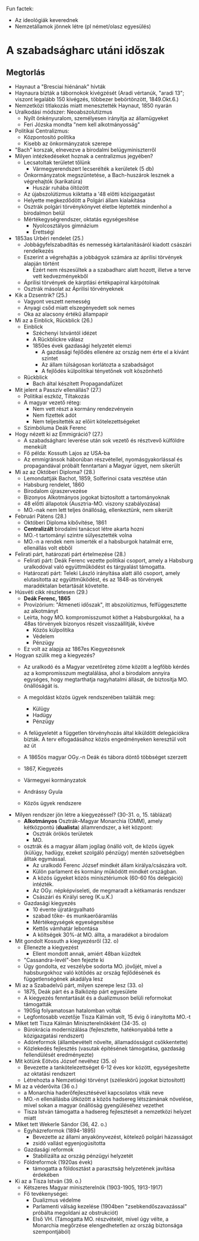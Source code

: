 Fun factek:  
- Az ideológiák keverednek  
- Nemzetállamok jönnek létre (pl német/olasz egyesülés)  
# A szabadságharc utáni időszak  
## Megtorlás  
- Haynaut a "Bresciai hiénának" hívták  
- Haynaura bízták a tábornokok kivégzését (Aradi vértanúk, "aradi 13"; viszont legalább 150 kivégzés, többezer bebörtönzött, 1849.Okt.6.)  
- Nemzetközi titlakozás miatt menesztették Haynaut, 1850 nyarán  
- Uralkodási módszer: Neoabszolutizmus  
  - Nyílt önkényuralom, személyesen irányítja az államügyeket  
  - Feri Józska mondta "nem kell alkotmányosság"  
- Politikai Centralizmus:  
  - Központosító politika  
  - Kisebb az önkormányzatok szerepe  
- "Bach" korszak, elnevezve a birodalmi belügyminiszterről  
- Milyen intézkedéseket hoznak a centralizmus jegyében?  
  - Lecsatoltak területet tőlünk  
    - Vármegyerendszert lecserélték a kerületek (5 db)  
  - Önkormányzatok megszüntetése, a Bach-huszárok lesznek a végrehajtók (karikatúra)  
    - Huszár ruhába öltözött  
  - Az újabszolútizmus kiiktatta a '48 előtti közigazgatást  
  - Helyette megkezdődött a Polgári állam kialakítása  
  - Osztrák polgári törvénykönyvet életbe léptették mindenhol a birodalmon belül  
  - Mértékegységrendszer, oktatás egységesítése  
    - Nyolcosztályos gimnázium  
    - Érettségi  
- 1853as Urbéri rendelet (25.)  
  - Jobbágyfelszabadítás és nemesség kártalanításáról kiadott császári rendelkezés  
  - Eszerint a végrehajtás a jobbágyok számára az áprilisi törvények alapján történt  
    - Ezért nem részesültek a a szabadharc alatt hozott, illetve a terve vett kedvezményekből  
  - Áprilisi törvények de kárptlási értékpapírral kárpótolnak  
  - Osztrák másolat az Áprilisi törvényeknek  
- Kik a Dzsentrik? (25.)  
  - Vagyont veszett nemesség  
  - Anyagi csőd miatt elszegényedett sok nemes  
  - Oka az alacsony értékű állampapír  
- Mi az a Einblick, Rückblick (26.)  
  - Einblick  
    - Széchenyi Istvántól idézet  
    - A Rückblickre válasz  
    - 1850es évek gazdasági helyzetét elemzi  
      - A gazdasági fejlődés ellenére az ország nem érte el a kívánt szintet  
      - Az állam túlságosan korlátozta a szabadságot  
      - A fejlődés külpolitikai tényetőnek volt köszönhető  
  - Rückblick  
    - Bach által készített Propagandafüzet  
- Mit jelent a Passzív ellenállás? (27.)  
  - Politikai eszköz, Tiltakozás  
  - A magyar vezető réteg:  
    - Nem vett részt a kormány rendezvényein  
    - Nem fizettek adót  
    - Nem teljesítették az előírt kötelezettségeket  
  - Szimbóluma Deák Ferenc  
- Hogy nézett ki az Emmigráció? (27.)  
  - A szabadságharc leverése után sok vezető és résztvevő külföldre menekült  
  - Fő példa: Kossuth Lajos az USA-ba  
  - Az emmigránsok háborúban részvétellel, nyomásgyakorlással és propagandával próbált fenntartani a Magyar ügyet, nem sikerült  
- Mi az az Októberi Diploma? (28.)  
  - Lemondattják Bachot, 1859, Solferinoi csata vesztése után  
  - Habsburg rendelet, 1860  
  - Birodalom újraszervezése  
  - Bizonyos Alkotmányos jogokat biztosított a tartományoknak  
  - 48 előtti állapotok (Ausztria-MO. viszony szabályozása)  
  - MO.-nak nem lett teljes önállóság, ellenkeztünk, nem sikerült  
- Februári Pátens (28.)  
  - Októberi Diploma kibővítése, 1861  
  - __Centralizált__ birodalmi tanácsot létre akarta hozni  
  - MO.-t tartományi szintre sülyesztették volna  
  - MO.-n a rendek nem ismerték el a habsburgok hatalmát erre, ellenállás volt ebből  
- Felirati párt, határozati párt értelmezése (28.)  
  - Felirati párt: Deák Ferenc vezette politikai csoport, amely a Habsburg uralkodóval való együttműködést és tárgyalást támogatta.  
  - Határozati párt: Teleki László irányítása alatt álló csoport, amely elutasította az együttműködést, és az 1848-as törvények maradéktalan betartását követelte.  
- Húsvéti cikk részletesen (29.)  
  - **Deák Ferenc, 1865**  
  - Provizórium: "Átmeneti időszak", itt abszolútizmus, felfüggesztette az alkotmányt  
  - Leírta, hogy MO. kompromisszumot köthet a Habsburgokkal, ha a 48as törvények bizonyos részeit visszaállítják, kivéve  
    - Közös külpolitika  
    - Védelem  
    - Pénzügy  
  - Ez volt az alapja az 1867es Kiegyezésnek  
- Hogyan szülik meg a kiegyezés?  
  - Az uralkodó és a Magyar vezetőréteg zöme között a legfőbb kérdés az a kompromisszum megtalálása, ahol a birodalom annyira egységes, hogy megtarthatja nagyhatalmi állását, de biztosítja MO. önállóságát is.  
  - A megoldást közös ügyek rendszerében találták meg:  
    - Külügy  
    - Hadügy  
    - Pénzügy  
  - A felügyeletét a független törvényhozás által kiküldött delegációkra bízták. A terv elfogadásához közös engedményeken keresztül volt az út  
  - A 1865ös magyar OGy.-n Deák és tábora döntő többséget szerzett  
  
  - 1867, Kiegyezés  
  - Vármegyei kormányzatok  
  - Andrássy Gyula  
  - Közös ügyek rendszere  
- Milyen rendszer jön létre a kiegyezéssel? (30-31. o, 15. táblázat)  
  - **Alkotmányos** Osztrák–Magyar Monarchia (OMM), amely kétközpontú (**dualista**) államrendszer, a két központ:  
    - Osztrák örökös területek
    - MO.
  - osztrák és a magyar állam jogilag önálló volt, de közös ügyek (külügy, hadügy, ezeket szolgáló pénzügy) mentén szövetségben álltak egymással.  
    - Az uralkodó Ferenc József mindkét állam királya/császára volt.  
    - Külön parlament és kormány működött mindkét országban.  
    - A közös ügyeket közös minisztériumok (60-60 fős delegáció) intézték.  
    - Az OGy. népképviseleti, de megmaradt a kétkamarás rendszer
    - Császári és Királyi sereg (K.u.K.)
  - Gazdasági kiegyezés
    - 10 évente újratárgyalható
    - szabad tőke- és munkaerőáramlás
    - Mértékegységek egyeségesítése
    - Kettős vámhatár lebontása
    - A költségek 30%-át MO. állta, a maradékot a birodalom
- Mit gondolt Kossuth a kiegyezésről (32. o)  
  - Ellenezte a kiegyezést  
    - Ellent mondott annak, amiért 48ban küzdtek  
  - "Cassandra-levél"-ben fejezte ki  
  - Úgy gondolta, ez veszélybe sodorta MO. jövőjét, mivel a habsburgokhoz való kötődés az ország fejlődésének és függetlenségének akadálya lesz  
- Mi az a Szabadelvű párt, milyen szerepe lesz (33. o)  
  - 1875, Deák párt és a Balközép párt egyesülete  
  - A kiegyezés fenntartását és a dualizmuson belüli reformokat támogatták  
  - 1905ig folyamatosan hatalomban voltak  
  - Legfontosabb vezetője Tisza Kálmán volt, 15 évig ő irányította MO.-t  
- Miket tett Tisza Kálmán Miniszterelnökként (34-35. o)  
  - Bürokrácia modernizálása (fejlesztette, hatékonyabbá tette a közigazgatási rendszert)  
  - Adóreformok (állambevételt növelte, államadósságot csökkentette)  
  - Közlekedés fejlesztés (vasutak építésének támogatása, gazdaság fellendülését eredményezte)  
- Mit kötünk Eötvös József nevéhez (35. o)  
  - Bevezette a tankötelezettséget 6-12 éves kor között, egységesítette az oktatási rendszert  
  - Létrehozta a Nemzetiségi törvényt (széleskörű jogokat biztosított)  
- Mi az a véderővita (36 o.)  
  - a Monarchia haderőfejlesztésével kapcsolatos viták neve  
  - MO.-n ellenállásba ütközött a közös hadsereg létszámának növelése, mivel sokan a magyar önállóság gyengüléséhez vezethet  
  - Tisza István támogatta a hadsereg fejlesztését a nemzetközi helyzet miatt  
- Miket tett Wekerle Sándor (36, 42. o.)  
  - Egyházreformok (1894-1895)  
    - Bevezette az állami anyakönyvezést, kötelező polgári házasságot  
    - zsidó vallást egyenjogúsította  
  - Gazdasági reformok  
    - Stabilizálta az ország pénzügyi helyzetét  
  - Földreformok (1920as évek)  
    - támogatta a földosztást a parasztság helyzetének javítása érdekében  
- Ki az a Tisza István (39. o.)  
  - Kétszeres Magyar miniszterelnök (1903-1905, 1913-1917)  
  - Fő tevékenységei:  
    - Dualizmus védelme  
    - Parlamenti válság kezelése (1904ben "zsebkendőszavazással" próbálta megoldani az obstrukciót)  
    - Első VH. (Támogatta MO. részvételét, mivel úgy vélte, a Monarchia megőrzése elengedhetetlen az ország biztonsága szempontjából)  

